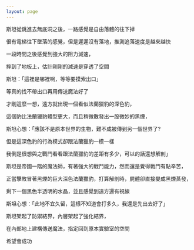 ```yaml
---
layout: page
---
```


斯坦從跳進去無底洞之後，一路感覺是自由落體的往下掉  

很有電梯往下墜落的感覺，但是遲遲沒有落地，推測追落速度是越來越快  

一段時間之後感覺到強大的阻力減速，  

摔到了地板上，估計剛剛的減速是穿透了空間  

斯坦：「這裡是哪裡啊，等等要摸索出口」  

等真的找不帶出口再用傳送魔法好了  

才剛這麼一想，遠方就出現一個看似法蘭獵豹的深色豹，  

這個豹比法蘭獵豹體型更大，而且稍微散發出一股微妙的黑煙，  

斯坦心想：「應該不是原本世界的生物，難不成被傳到另一個世界了?  

但是這深色豹的行為模式卻跟法蘭獵豹一模一樣  

我倒是很想與之戰鬥看看跟法蘭獵豹的差距有多少，可以的話還想解剖」  

斯坦是帝國一階的魔法師，有著強大的戰鬥能力，然而還是覺得戰鬥有點辛苦，  

正當擊敗冒著黑煙的巨大深色法蘭獵豹，打算解剖時，屍體卻直接變成黑煙蒸發，  

剩下一個黑色半透明的水晶，並且感覺到遠方還有視線  

斯坦心想：「此地不宜久留，這樣不知道會打多久，我還是先出去好了」  

斯坦架起了防禦結界，內層架起了強化結界，  

在內部地上建構傳送魔法，指定回到原本實驗室的空間  

希望會成功
